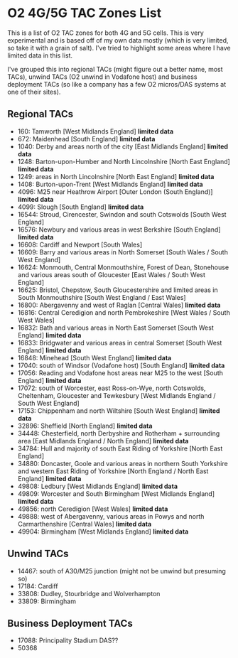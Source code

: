 # O2 4G/5G TAC Zones List

This is a list of O2 TAC zones for both 4G and 5G cells. This is very experimental and is based off of my own data mostly (which is very limited, so take it with a grain of salt). I've tried to highlight some areas where I have limited data in this list.

I've grouped this into regional TACs (might figure out a better name, most TACs), unwind TACs (O2 unwind in Vodafone host) and business deployment TACs (so like a company has a few O2 micros/DAS systems at one of their sites).

## Regional TACs

* 160: Tamworth [West Midlands England] **limited data**
* 672: Maidenhead [South England] **limited data**
* 1040: Derby and areas north of the city [East Midlands England] **limited data**
* 1248: Barton-upon-Humber and North Lincolnshire [North East England] **limited data**
* 1249: areas in North Lincolnshire [North East England] **limited data**
* 1408: Burton-upon-Trent [West Midlands England] **limited data**
* 4096: M25 near Heathrow Airport [Outer London (South England)] **limited data**
* 4099: Slough [South England] **limited data**
* 16544: Stroud, Cirencester, Swindon and south Cotswolds [South West England]
* 16576: Newbury and various areas in west Berkshire [South England] **limited data**
* 16608: Cardiff and Newport [South Wales]
* 16609: Barry and various areas in North Somerset [South Wales / South West England]
* 16624: Monmouth, Central Monmouthshire, Forest of Dean, Stonehouse and various areas south of Gloucester [East Wales / South West England]
* 16625: Bristol, Chepstow, South Gloucestershire and limited areas in South Monmouthshire [South West England / East Wales]
* 16800: Abergavenny and west of Raglan [Central Wales] **limited data**
* 16816: Central Ceredigion and north Pembrokeshire [West Wales / South West Wales]
* 16832: Bath and various areas in North East Somerset [South West England] **limited data**
* 16833: Bridgwater and various areas in central Somerset [South West England] **limited data**
* 16848: Minehead [South West England] **limited data**
* 17040: south of Windsor (Vodafone host) [South England] **limited data**
* 17056: Reading and Vodafone host areas near M25 to the west [South England] **limited data**
* 17072: south of Worcester, east Ross-on-Wye, north Cotswolds, Cheltenham, Gloucester and Tewkesbury [West Midlands England / South West England]
* 17153: Chippenham and north Wiltshire [South West England] **limited data**
* 32896: Sheffield [North England] **limited data**
* 34448: Chesterfield, north Derbyshire and Rotherham + surrounding area [East Midlands England / North England] **limited data**
* 34784: Hull and majority of south East Riding of Yorkshire [North East England]
* 34880: Doncaster, Goole and various areas in northern South Yorkshire and western East Riding of Yorkshire [North England / North East England] **limited data**
* 49808: Ledbury [West Midlands England] **limited data**
* 49809: Worcester and South Birmingham [West Midlands England] **limited data**
* 49856: north Ceredigion [West Wales] **limited data**
* 49888: west of Abergavenny, various areas in Powys and north Carmarthenshire [Central Wales] **limited data**
* 49904: Birmingham [West Midlands England] **limited data**

## Unwind TACs

* 14467: south of A30/M25 junction (might not be unwind but presuming so)
* 17184: Cardiff
* 33808: Dudley, Stourbridge and Wolverhampton
* 33809: Birmingham

## Business Deployment TACs

* 17088: Principality Stadium DAS??
* 50368
